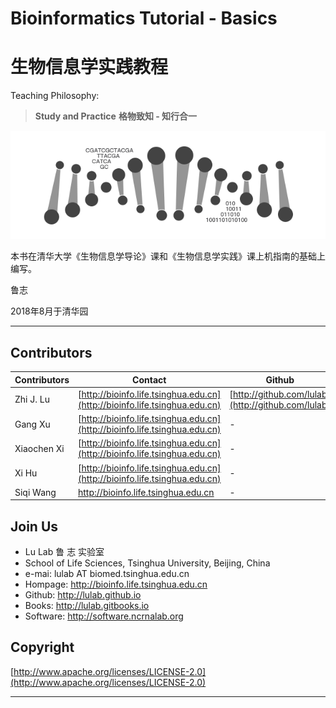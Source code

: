 # Bioinformatics Tutorial - Basics
# 生物信息学实践教程

Teaching Philosophy:
> **Study and Practice** 
> **格物致知  -  知行合一**


![](img/intro.png)

本书在清华大学《生物信息学导论》课和《生物信息学实践》课上机指南的基础上编写。


鲁志

2018年8月于清华园

---


## Contributors

| Contributors | Contact | Github |
| --- | --- | --- |
| Zhi J. Lu | [http://bioinfo.life.tsinghua.edu.cn](http://bioinfo.life.tsinghua.edu.cn) | [http://github.com/lulab](http://github.com/lulab) |
| Gang Xu | [http://bioinfo.life.tsinghua.edu.cn](http://bioinfo.life.tsinghua.edu.cn) | - |
| Xiaochen Xi | [http://bioinfo.life.tsinghua.edu.cn](http://bioinfo.life.tsinghua.edu.cn) | - |
| Xi Hu | [http://bioinfo.life.tsinghua.edu.cn](http://bioinfo.life.tsinghua.edu.cn) | - |
| Siqi Wang | http://bioinfo.life.tsinghua.edu.cn | - |












## Join Us

* Lu Lab 鲁 志 实验室
* School of Life Sciences, Tsinghua University, Beijing, China
* e-mai: lulab AT biomed.tsinghua.edu.cn
* Hompage: http://bioinfo.life.tsinghua.edu.cn
* Github: http://lulab.github.io
* Books: http://lulab.gitbooks.io
* Software: http://software.ncrnalab.org

## Copyright

[http://www.apache.org/licenses/LICENSE-2.0](http://www.apache.org/licenses/LICENSE-2.0)











---





### 



